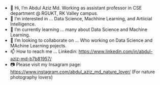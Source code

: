 - 👋 Hi, I’m Abdul Aziz Md. Working as assistant professor in CSE department @ RGUKT, RK Valley campus.
- 👀 I’m interested in ... Data Science, Machhine Learning, and Artiicial Intelligence.
- 🌱 I’m currently learning ... many about Data Science and Machine Learning.
- 💞️ I’m looking to collaborate on ... Who working on Data Science and MAchine Learning pojects.
- 📫 How to reach me ... Linkedin: https://www.linkedin.com/in/abdul-aziz-md-b7b81957/
- 📷 Please visit my Insagram page: https://www.instagram.com/abdul_aziz_md_nature_lover/ (For nature photography lovers)

<!---
ajju198821/ajju198821 is a ✨ special ✨ repository because its `README.md` (this file) appears on your GitHub profile.
You can click the Preview link to take a look at your changes.
--->
